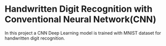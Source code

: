 # Handwritten Digit Recognition with Conventional Neural Network(CNN)

In this project a CNN Deep Learning model is trained with MNIST dataset for handwritten digit recognition.